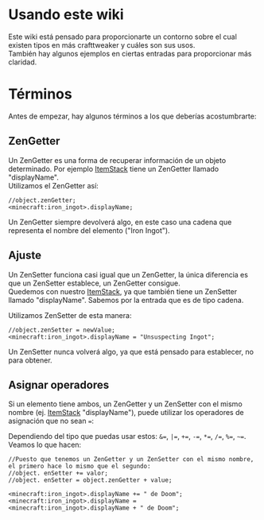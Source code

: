 # Usando este wiki

Este wiki está pensado para proporcionarte un contorno sobre el cual existen tipos en más crafttweaker y cuáles son sus usos.  
También hay algunos ejemplos en ciertas entradas para proporcionar más claridad.

# Términos

Antes de empezar, hay algunos términos a los que deberías acostumbrarte:

## ZenGetter

Un ZenGetter es una forma de recuperar información de un objeto determinado. Por ejemplo [ItemStack](/Vanilla/Items/IItemStack/) tiene un ZenGetter llamado "displayName".  
Utilizamos el ZenGetter así:

```zenscript
//object.zenGetter;
<minecraft:iron_ingot>.displayName;
```

Un ZenGetter siempre devolverá algo, en este caso una cadena que representa el nombre del elemento ("Iron Ingot").

## Ajuste

Un ZenSetter funciona casi igual que un ZenGetter, la única diferencia es que un ZenSetter establece, un ZenGetter consigue.  
Quedemos con nuestro [ItemStack](/Vanilla/Items/IItemStack/), ya que también tiene un ZenSetter llamado "displayName". Sabemos por la entrada que es de tipo cadena.

Utilizamos ZenSetter de esta manera:

```zenscript
//object.zenSetter = newValue;
<minecraft:iron_ingot>.displayName = "Unsuspecting Ingot";
```

Un ZenSetter nunca volverá algo, ya que está pensado para establecer, no para obtener.

## Asignar operadores

Si un elemento tiene ambos, un ZenGetter y un ZenSetter con el mismo nombre (ej. [ItemStack](/Vanilla/Items/IItemStack/) "displayName"), puede utilizar los operadores de asignación que no sean `=`:

Dependiendo del tipo que puedas usar estos: `&=`, `|=`, `+=`, `-=`, `*=`, `/=`, `%=`, `~=`.  
Veamos lo que hacen:

```zenscript
//Puesto que tenemos un ZenGetter y un ZenSetter con el mismo nombre, el primero hace lo mismo que el segundo:
//object. enSetter += valor;
//object. enSetter = object.zenGetter + value;

<minecraft:iron_ingot>.displayName += " de Doom";
<minecraft:iron_ingot>.displayName = <minecraft:iron_ingot>.displayName + " de Doom";
```